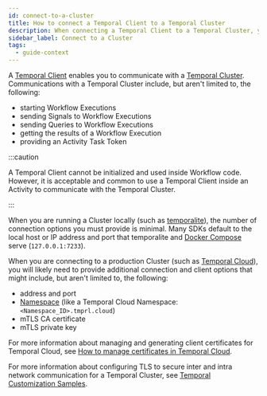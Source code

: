 ```yaml
---
id: connect-to-a-cluster
title: How to connect a Temporal Client to a Temporal Cluster
description: When connecting a Temporal Client to a Temporal Cluster, you must provide the address and port number of the Temporal Cluster.
sidebar_label: Connect to a Cluster
tags:
  - guide-context
---
```


A [Temporal Client](/concepts/what-is-a-temporal-client) enables you to communicate with a [Temporal Cluster](/concepts/what-is-a-temporal-cluster).
Communications with a Temporal Cluster include, but aren't limited to, the following:

- starting Workflow Executions
- sending Signals to Workflow Executions
- sending Queries to Workflow Executions
- getting the results of a Workflow Execution
- providing an Activity Task Token

:::caution

A Temporal Client cannot be initialized and used inside Workflow code.
However, it is acceptable and common to use a Temporal Client inside an Activity to communicate with the Temporal Cluster.

:::

When you are running a Cluster locally (such as [temporalite](/clusters/quick-install#temporalite)), the number of connection options you must provide is minimal.
Many SDKs default to the local host or IP address and port that temporalite and [Docker Compose](/clusters/quick-install#docker-compose) serve (`127.0.0.1:7233`).

When you are connecting to a production Cluster (such as [Temporal Cloud](/concepts/what-is-temporal-cloud)), you will likely need to provide additional connection and client options that might include, but aren't limited to, the following:

- address and port
- [Namespace](/concepts/what-is-a-namespace) (like a Temporal Cloud Namespace: `<Namespace_ID>.tmprl.cloud`)
- mTLS CA certificate
- mTLS private key

For more information about managing and generating client certificates for Temporal Cloud, see [How to manage certificates in Temporal Cloud](/cloud/how-to-manage-certificates-in-temporal-cloud.md).

For more information about configuring TLS to secure inter and intra network communication for a Temporal Cluster, see [Temporal Customization Samples](https://github.com/temporalio/samples-server).
